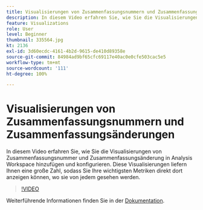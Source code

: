 ```yaml
---
title: Visualisierungen von Zusammenfassungsnummern und Zusammenfassungsänderungen
description: In diesem Video erfahren Sie, wie Sie die Visualisierungen von Zusammenfassungsnummer und Zusammenfassungsänderung in Analysis Workspace hinzufügen und konfigurieren. Diese Visualisierungen liefern Ihnen eine große Zahl, sodass Sie Ihre wichtigsten Metriken direkt dort anzeigen können, wo sie von jedem gesehen werden.
feature: Visualizations
role: User
level: Beginner
thumbnail: 335564.jpg
kt: 2136
exl-id: 3d60ecdc-4161-4b2d-9615-de410d89358e
source-git-commit: 84984ad9bf65cfc69117e40ac0e0cfe503cac5e5
workflow-type: tm+mt
source-wordcount: '111'
ht-degree: 100%

---
```


# Visualisierungen von Zusammenfassungsnummern und Zusammenfassungsänderungen

In diesem Video erfahren Sie, wie Sie die Visualisierungen von Zusammenfassungsnummer und Zusammenfassungsänderung in Analysis Workspace hinzufügen und konfigurieren. Diese Visualisierungen liefern Ihnen eine große Zahl, sodass Sie Ihre wichtigsten Metriken direkt dort anzeigen können, wo sie von jedem gesehen werden.

>[!VIDEO](https://video.tv.adobe.com/v/335564/?quality=12&learn=on)

Weiterführende Informationen finden Sie in der [Dokumentation](https://experienceleague.adobe.com/docs/analytics/analyze/analysis-workspace/visualizations/summary-number-change.html?lang=de).
